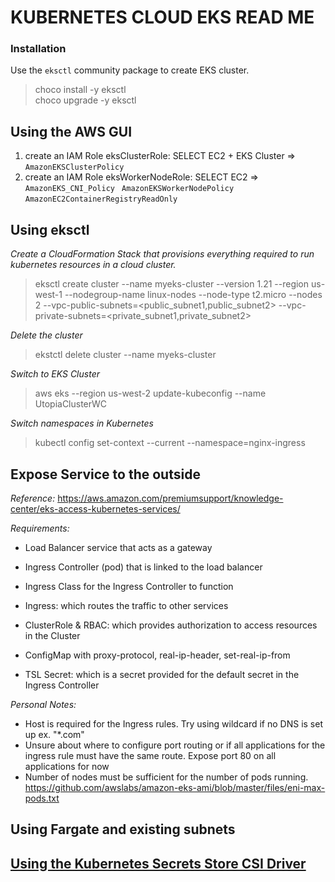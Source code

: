 # KUBERNETES CLOUD EKS READ ME

### Installation

Use the ```eksctl``` community package to create EKS cluster.  
  
> choco install -y eksctl  
> choco upgrade -y eksctl  

## Using the AWS GUI  
1) create an IAM Role eksClusterRole: SELECT EC2 + EKS Cluster => ```AmazonEKSClusterPolicy```  
2) create an IAM Role eksWorkerNodeRole: SELECT EC2 => ``` AmazonEKS_CNI_Policy``` ``` AmazonEKSWorkerNodePolicy``` ```AmazonEC2ContainerRegistryReadOnly```

## Using eksctl  
*Create a CloudFormation Stack that provisions everything required to run kubernetes resources in a cloud cluster.*
> eksctl create cluster --name myeks-cluster --version 1.21 --region us-west-1 --nodegroup-name linux-nodes --node-type t2.micro --nodes 2  --vpc-public-subnets=<public_subnet1,public_subnet2> --vpc-private-subnets=<private_subnet1,private_subnet2>

*Delete the cluster*
> ekstctl delete cluster --name myeks-cluster  

*Switch to EKS Cluster*
> aws eks --region us-west-2 update-kubeconfig --name UtopiaClusterWC

*Switch namespaces in Kubernetes*
> kubectl config set-context --current --namespace=nginx-ingress  

## Expose Service to the outside

*Reference:* https://aws.amazon.com/premiumsupport/knowledge-center/eks-access-kubernetes-services/

*Requirements:*  
- Load Balancer service that acts as a gateway
- Ingress Controller (pod) that is linked to the load balancer
- Ingress Class for the Ingress Controller to function
- Ingress: which routes the traffic to other services
- ClusterRole & RBAC: which provides authorization to access resources in the Cluster
- ConfigMap with proxy-protocol, real-ip-header, set-real-ip-from

- TSL Secret: which is a secret provided for the default secret in the Ingress Controller

*Personal Notes:*
- Host is required for the Ingress rules. Try using wildcard if no DNS is set up ex. "\*.com"
- Unsure about where to configure port routing or if all applications for the ingress rule must have the same route. Expose port 80 on all applications for now
- Number of nodes must be sufficient for the number of pods running. https://github.com/awslabs/amazon-eks-ami/blob/master/files/eni-max-pods.txt


## Using Fargate and existing subnets

## [Using the Kubernetes Secrets Store CSI Driver](https://docs.aws.amazon.com/secretsmanager/latest/userguide/integrating_csi_driver.html)
